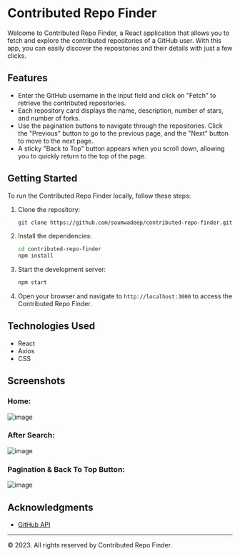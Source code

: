 # Contributed Repo Finder

Welcome to Contributed Repo Finder, a React application that allows you to fetch and explore the contributed repositories of a GitHub user. With this app, you can easily discover the repositories and their details with just a few clicks.

## Features

- Enter the GitHub username in the input field and click on "Fetch" to retrieve the contributed repositories.
- Each repository card displays the name, description, number of stars, and number of forks.
- Use the pagination buttons to navigate through the repositories. Click the "Previous" button to go to the previous page, and the "Next" button to move to the next page.
- A sticky "Back to Top" button appears when you scroll down, allowing you to quickly return to the top of the page.

## Getting Started

To run the Contributed Repo Finder locally, follow these steps:

1. Clone the repository:

   ```bash
   git clone https://github.com/soumwadeep/contributed-repo-finder.git
   ```

2. Install the dependencies:

   ```bash
   cd contributed-repo-finder
   npm install
   ```

5. Start the development server:

   ```bash
   npm start
   ```

6. Open your browser and navigate to `http://localhost:3000` to access the Contributed Repo Finder.

## Technologies Used

- React
- Axios
- CSS

## Screenshots

### Home:
![image](https://github.com/soumwadeep/Contributed-Repo-Finder/assets/69720515/99fd3881-3a0c-4f23-aafa-f9c13c2876a2)

### After Search:
![image](https://github.com/soumwadeep/Contributed-Repo-Finder/assets/69720515/0aba39ad-322f-4166-a7a8-4543832f6127)

### Pagination & Back To Top Button:
![image](https://github.com/soumwadeep/Contributed-Repo-Finder/assets/69720515/4c663f87-c1df-486e-9402-f3482c486687)

## Acknowledgments

- [GitHub API](https://docs.github.com/en/rest)

---

© 2023. All rights reserved by Contributed Repo Finder.
